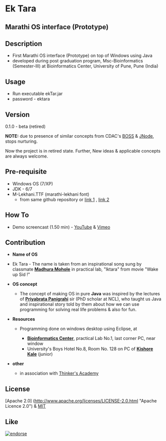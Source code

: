 # Ek Tara

## Marathi OS interface (Prototype)
  
## Description

- First Marathi OS interface (Prototype) on top of Windows using Java
- developed during post graduation program, Msc-Bioinformatics (Semester-III) at Bioinformatics Center, University of Pune, Pune (India)

## Usage

- Run executable ekTar.jar
- password - ektara

## Version

0.1.0 - beta (retired)

**NOTE:** due to presence of similar concepts from CDAC's [BOSS](http://bosslinux.in/ "(Bharat Operating System Solutions")  &  [JNode](http://www.jnode.org/ "Java New Operating System Design Effort"), stops nurturing.

Now the project is in retired state. Further, New ideas & applicable concepts are always welcome.


## Pre-requisite

- Windows OS (7/XP)
- JDK - 6/7
- M-Lekhani.TTF (marathi-lekhani font)
  - from same github repository or [link 1](http://www.oocities.org/sathaye3767/fonts.htm "Download Marathi Lekhani font") ,  [link 2](http://www.angelfire.com/pop/top4/fonts/ "Download Marathi Lekhani font")


## How To

  - Demo screencast (1.50 min) - [YouTube](http://youtu.be/m8Ujw2ju5ok "Ek Tara-Marathi OS interface-Prototype") &  [Vimeo](https://vimeo.com/78602458 "Ek Tara- Marathi OS interface- Prototype")



## Contribution

- **Name of OS**
 - Ek Tara - The name is taken from an inspirational song sung by classmate  [**Madhura Mohole**](http://www.linkedin.com/pub/madhura-mohole/33/545/a05 "Linkedin") in practical lab, "Iktara" from movie "Wake up Sid !"

- **OS concept**
  - The concept of making OS in pure **Java** was inspired by the lectures of [**Priyabrata Panigrahi**](http://www.linkedin.com/pub/priyabrata-panigrahi/18/219/316 "Linkedin") sir (PhD scholar at NCL), who taught us Java and inspirational story told by them about how we can use programming for solving real life problems & also for fun.
  
- **Resources**  
  - Programming  done on windows desktop using Eclipse, at
  
      - [**Bioinformatics Center**](http://117.239.43.116/index.html "Homepage"), practical Lab No.1, last corner PC, near window
      - University's Boys Hotel No.8, Room No. 128 on PC of [**Kishore Kale**](http://www.linkedin.com/pub/kishor-kale/58/836/b73 "Linkedin") (junior)

- **other**
  - in association with [Thinker's Academy](http://thinkersacademy.weebly.com/ "Homepage")

## License

[Apache 2.0] (http://www.apache.org/licenses/LICENSE-2.0.html "Apache Licence 2.0") & [MIT](http://opensource.org/licenses/MIT)


## Like

[![endorse](https://api.coderwall.com/sagarnikam123/endorsecount.png)](https://coderwall.com/sagarnikam123)